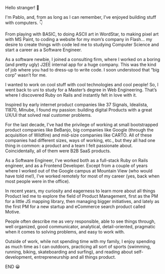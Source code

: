Hello stranger! 👋 

I'm Pablo, and, from as long as I can remember, I’ve enjoyed building stuff with computers. 👇

From playing with BASIC, to doing ASCII art in WordStar, to making pixel art with MS Paint, to coding a website for my mom’s company in Flash… my desire to create things with code led me to studying Computer Science and start a career as a Software Engineer.

As a software newbie, I joined a consulting firm, where I worked on a boring (and pretty ugly) J2EE internal app for a huge company. This was the kind of job where you had to dress-up to write code. I  soon understood that “big corp” wasn’t for me.

I wanted to work on cool stuff with cool technologies and cool people! So, I went back to uni to study for a Master’s degree in Web Engineering. That’s where I discovered Ruby on Rails and instantly felt in love with it.

Inspired by early internet product companies like 37 Signals, Idealista, 11870, Minube, I found my passion: building digital Products with a great UX/UI that solved real customer problems.

For the last decade, I've had the privilege of working at small bootstrapped product companies like BeBanjo, big companies like Google (through the acquisition of Wildfire) and mid-size companies like CARTO. All of these companies had different sizes, ways of working, etc., but they all had one thing in common: a product and a team I felt passionate about. Coincidentally, all of them were B2B SaaS products.

As a Software Engineer, I’ve worked both as a full-stack Ruby on Rails engineer, and as a Frontend Developer. Except from a couple of years where I worked out of the Google campus at Mountain View (who would have told me!), I've worked remotely for most of my career (yes, back when most people were in the office).

In recent years, my curiosity and eagerness to learn more about all things Product led me to explore the field of Product Management, first as the PM for a little JS mapping library, then managing bigger initiatives, and lately as the first PM for a new startup and eCommerce search product called Motive.

People often describe me as very responsible, able to see things through, well organized, good communicator, analytical, detail-oriented, pragmatic when it comes to solving problems, and easy to work with.

Outside of work, while not spending time with my family, I enjoy spending as much time as I can outdoors, practicing all sort of sports (swimming, running, biking, skateboarding and surfing), and reading about self-development, entrepreneurship and all things product.

END 😀
